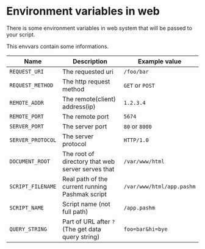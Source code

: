 # Environment variables in web
There is some environment variables in web system that will be passed to your script.

This envvars contain some informations.

| Name | Description | Example value |
|------|-------------|---------------|
| `REQUEST_URI` | The requested uri | `/foo/bar` |
| `REQUEST_METHOD` | The http request method | `GET` or `POST` |
| `REMOTE_ADDR` | The remote(client) address(ip) | `1.2.3.4` |
| `REMOTE_PORT` | The remote port | `5674` |
| `SERVER_PORT` | The server port | `80` or `8000` |
| `SERVER_PROTOCOL` | The server protocol | `HTTP/1.0` |
| `DOCUMENT_ROOT` | The root of directory that web server serves that | `/var/www/html` |
| `SCRIPT_FILENAME` | Real path of the current running Pashmak script | `/var/www/html/app.pashm` |
| `SCRIPT_NAME` | Script name (not full path) | `/app.pashm` |
| `QUERY_STRING` | Part of URL after `?` (The get data query string) | `foo=bar&hi=bye` |
